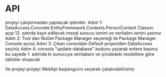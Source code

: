 # API
projeyi çalıştırmadan yapılacak işlemler:
Adım 1: DataAccess.Concrete.EntityFremework.Contexts.PersonContext  Classını açıp 13. satırda kayıt edilecek mssql sunucu ismini ve veritabnı ismini yazınız
Adım 2: Tool dan NuGet Package Manager seçeneği ile Package Manager Console açınız
Adım 3: Çıkan consoldan Default projectden DataAccess seçiniz
Adım 4: consola "update-database" kodunu yazarak entere basınız bu sayede 1. adımda ki sunucuya veritabanı ve içindedeki modellere göre tablolar oluşacak

Ve projeyi projeyi WebApi başlangıcını seçerek çalıştırabilirsiniz
